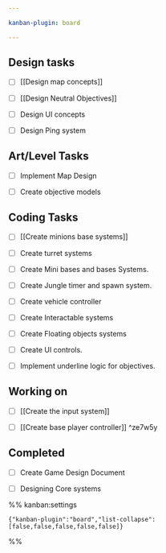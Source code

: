 ```yaml
---

kanban-plugin: board

---
```


## Design tasks

- [ ] [[Design map concepts]]
- [ ] [[Design Neutral Objectives]]
- [ ] Design UI concepts
- [ ] Design Ping system


## Art/Level Tasks

- [ ] Implement Map Design
- [ ] Create objective models


## Coding Tasks

- [ ] [[Create minions base systems]]
- [ ] Create turret systems
- [ ] Create Mini bases and bases Systems.
- [ ] Create Jungle timer and spawn system.
- [ ] Create vehicle controller
- [ ] Create Interactable systems
- [ ] Create Floating objects systems
- [ ] Create UI controls.
- [ ] Implement underline logic for objectives.


## Working on

- [ ] [[Create the input system]]
- [ ] [[Create base player controller]] ^ze7w5y


## Completed

- [ ] Create Game Design Document
- [ ] Designing Core systems




%% kanban:settings
```
{"kanban-plugin":"board","list-collapse":[false,false,false,false,false]}
```
%%